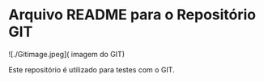 # Arquivo README para o Repositório GIT

![./Gitimage.jpeg]( imagem do GIT)

Este repositório é utilizado para testes com o GIT.